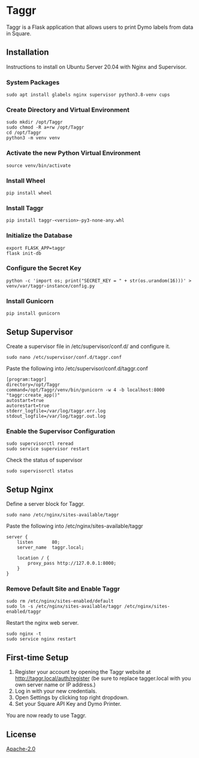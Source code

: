 # Taggr

Taggr is a Flask application that allows users to print Dymo labels from data in Square.

## Installation

Instructions to install on Ubuntu Server 20.04 with Nginx and Supervisor.

### System Packages
```console
sudo apt install glabels nginx supervisor python3.8-venv cups
```

### Create Directory and Virtual Environment
```console
sudo mkdir /opt/Taggr
sudo chmod -R a+rw /opt/Taggr
cd /opt/Taggr
python3 -m venv venv
```

### Activate the new Python Virtual Environment
```console
source venv/bin/activate
```

### Install Wheel
```console
pip install wheel
```

### Install Taggr
```console
pip install taggr-<version>-py3-none-any.whl
```

### Initialize the Database
```console
export FLASK_APP=taggr
flask init-db
```

### Configure the Secret Key
```console
python -c 'import os; print("SECRET_KEY = " + str(os.urandom(16)))' > venv/var/taggr-instance/config.py
```

### Install Gunicorn
```console
pip install gunicorn
```

## Setup Supervisor
Create a supervisor file in /etc/supervisor/conf.d/ and configure it.
```console
sudo nano /etc/supervisor/conf.d/taggr.conf
```
Paste the following into /etc/supervisor/conf.d/taggr.conf
```roboconf
[program:taggr]
directory=/opt/Taggr
command=/opt/Taggr/venv/bin/gunicorn -w 4 -b localhost:8000 "taggr:create_app()"
autostart=true
autorestart=true
stderr_logfile=/var/log/taggr.err.log
stdout_logfile=/var/log/taggr.out.log
```
### Enable the Supervisor Configuration
```console
sudo supervisorctl reread
sudo service supervisor restart
```
Check the status of supervisor
```console
sudo supervisorctl status
```
## Setup Nginx
Define a server block for Taggr.
```console
sudo nano /etc/nginx/sites-available/taggr
```
Paste the following into /etc/nginx/sites-available/taggr
```nginx
server {
    listen       80;
    server_name  taggr.local;

    location / {
        proxy_pass http://127.0.0.1:8000;
    }
}
```
### Remove Default Site and Enable Taggr
```console
sudo rm /etc/nginx/sites-enabled/default
sudo ln -s /etc/nginx/sites-available/taggr /etc/nginx/sites-enabled/taggr
```
Restart the nginx web server.
```console
sudo nginx -t
sudo service nginx restart
```
## First-time Setup
1. Register your account by opening the Taggr website at http://taggr.local/auth/register (be sure to replace tagger.local with you own server name or IP address.)
2. Log in with your new credentials.
3. Open Settings by clicking top right dropdown.
4. Set your Square API Key and Dymo Printer.

 You are now ready to use Taggr.

## License
[Apache-2.0](http://www.apache.org/licenses/LICENSE-2.0)
